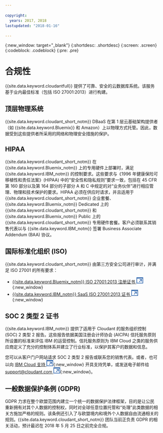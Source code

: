 ```yaml
---

copyright:
  years: 2017, 2018
lastupdated: "2018-01-16"

---
```


{:new_window: target="_blank"}
{:shortdesc: .shortdesc}
{:screen: .screen}
{:codeblock: .codeblock}
{:pre: .pre}

<!-- Acrolinx: 2017-04-28 -->

# 合规性

{{site.data.keyword.cloudantfull}} 提供了可靠、安全的云数据库系统。该服务基于业内最佳标准（包括 ISO 27001:2013）进行构建。

## 顶层物理系统

{{site.data.keyword.cloudant_short_notm}} DBaaS 在第 1 层云基础架构提供者（如 {{site.data.keyword.Bluemix}} 和 Amazon）上以物理方式托管。因此，数据受到这些提供者所采用的网络和物理安全措施的保护。

## HIPAA

{{site.data.keyword.cloudant_short_notm}} 在 {{site.data.keyword.Bluemix_notm}} 上的专用硬件上部署时，满足 {{site.data.keyword.IBM_notm}} 的控制要求。这些要求与《1996 年健康保险可移植性和责任法案》(HIPAA) 中的“安全性和隐私规则”要求一致，包括在 45 CFR 第 160 部分以及第 164 部分的子部分 A 和 C 中规定的对“业务伙伴”进行相应管理、物理和技术保护的要求。HIPAA 必须在供应时请求，并且适用于 {{site.data.keyword.cloudant_short_notm}} 企业套餐、{{site.data.keyword.Bluemix_notm}} Dedicated 上的 {{site.data.keyword.cloudant_short_notm}} 和 {{site.data.keyword.Bluemix_notm}} Public 上的 {{site.data.keyword.cloudant_short_notm}} 专用硬件套餐。客户必须联系其销售代表以与 {{site.data.keyword.IBM_notm}} 签署 Business Associate Addendum (BAA) 协议。

## 国际标准化组织 (ISO)

{{site.data.keyword.cloudant_short_notm}} 由第三方安全公司进行审计，并满足 ISO 27001 的所有要求：

* [{{site.data.keyword.Bluemix_notm}} ISO 27001:2013 注册证书 ![外部链接图标](../images/launch-glyph.svg "外部链接图标")](ftp://public.dhe.ibm.com/cloud/bluemix/compliance/Bluemix_ISO27K1_WWCert_2016.pdf){:new_window}
* [{{site.data.keyword.IBM_notm}} SaaS ISO 27001:2013 证书 ![外部链接图标](../images/launch-glyph.svg "外部链接图标")](https://www-01.ibm.com/common/ssi/cgi-bin/ssialias?subtype=ST&infotype=SA&htmlfid=KUJ12445USEN&attachment=KUJ12445USEN.PDF){:new_window}

## SOC 2 类型 2 证书

{{site.data.keyword.IBM_notm}} 提供了适用于 Cloudant 的服务组织控制 (SOC) 2 类型 2 报告。这些报告依据美国注册会计师协会 (AICPA) 信托服务原则所设置的标准来评估 IBM 的运营控制。信托服务原则为 IBM Cloud 之类的服务供应商定义了充分的控制体系并建立了行业标准，以保护其客户的数据和信息。


您可以从客户门户网站请求 SOC 2 类型 2 报告或联系您的销售代表。或者，也可以向 [IBM Cloud 支持 ![外部链接图标](../images/launch-glyph.svg "外部链接图标")](https://www.ibm.com/cloud/support){:new_window} 开具支持凭单，或发送电子邮件给 [support@cloudant.com ![外部链接图标](../images/launch-glyph.svg "外部链接图标")](mailto:support@cloudant.com){:new_window}。

## 一般数据保护条例 (GDPR) 

GDPR 力求在整个欧盟范围内建立一个统一的数据保护法律框架，目的是让公民重新拥有对其个人数据的控制权，同时对全球任意位置托管和“处理”此类数据的相关方施加严格的规则。该条例还引入了与欧盟境内和境外个人数据自由流通相关的规则。{{site.data.keyword.cloudant_short_notm}} 团队当前正负责 GDPR 的相关活动，预计最迟在 2018 年 5 月 25 日之前完全合规。
